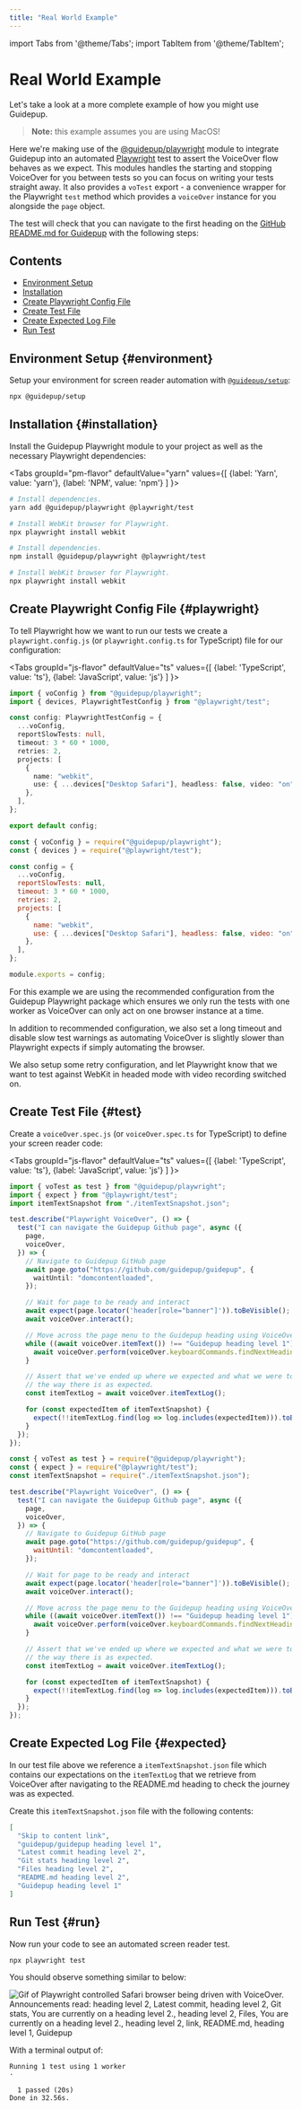 ```yaml
---
title: "Real World Example"
---
```


import Tabs from '@theme/Tabs';
import TabItem from '@theme/TabItem';

# Real World Example

Let's take a look at a more complete example of how you might use Guidepup.

> **Note:** this example assumes you are using MacOS!

Here we're making use of the [@guidepup/playwright](https://www.npmjs.com/package/@guidepup/playwright) module to integrate Guidepup into an automated [Playwright](https://playwright.dev/) test to assert the VoiceOver flow behaves as we expect. This modules handles the starting and stopping VoiceOver for you between tests so you can focus on writing your tests straight away. It also provides a `voTest` export - a convenience wrapper for the Playwright `test` method which provides a `voiceOver` instance for you alongside the `page` object.

The test will check that you can navigate to the first heading on the [GitHub README.md for Guidepup](https://github.com/guidepup/guidepup#guidepup) with the following steps:

## Contents

- [Environment Setup](./example#environment)
- [Installation](./example#installation)
- [Create Playwright Config File](./example#playwright)
- [Create Test File](./example#test)
- [Create Expected Log File](./example#expected)
- [Run Test](./example#run)

## Environment Setup {#environment}

Setup your environment for screen reader automation with [`@guidepup/setup`](https://www.npmjs.com/package/@guidepup/setup):

```bash
npx @guidepup/setup
```

## Installation {#installation}

Install the Guidepup Playwright module to your project as well as the necessary Playwright dependencies:

<Tabs
  groupId="pm-flavor"
  defaultValue="yarn"
  values={[
    {label: 'Yarn', value: 'yarn'},
    {label: 'NPM', value: 'npm'}
  ]
}>
<TabItem value="yarn">

```bash
# Install dependencies.
yarn add @guidepup/playwright @playwright/test

# Install WebKit browser for Playwright.
npx playwright install webkit
```

</TabItem>
<TabItem value="npm">

```bash
# Install dependencies.
npm install @guidepup/playwright @playwright/test

# Install WebKit browser for Playwright.
npx playwright install webkit
```

</TabItem>
</Tabs>

## Create Playwright Config File {#playwright}

To tell Playwright how we want to run our tests we create a `playwright.config.js` (or `playwright.config.ts` for TypeScript) file for our configuration:

<Tabs
groupId="js-flavor"
defaultValue="ts"
values={[
{label: 'TypeScript', value: 'ts'},
{label: 'JavaScript', value: 'js'}
]
}>
<TabItem value="ts">

```ts
import { voConfig } from "@guidepup/playwright";
import { devices, PlaywrightTestConfig } from "@playwright/test";

const config: PlaywrightTestConfig = {
  ...voConfig,
  reportSlowTests: null,
  timeout: 3 * 60 * 1000,
  retries: 2,
  projects: [
    {
      name: "webkit",
      use: { ...devices["Desktop Safari"], headless: false, video: "on" },
    },
  ],
};

export default config;
```

</TabItem>
<TabItem value="js">

```js
const { voConfig } = require("@guidepup/playwright");
const { devices } = require("@playwright/test");

const config = {
  ...voConfig,
  reportSlowTests: null,
  timeout: 3 * 60 * 1000,
  retries: 2,
  projects: [
    {
      name: "webkit",
      use: { ...devices["Desktop Safari"], headless: false, video: "on" },
    },
  ],
};

module.exports = config;
```

</TabItem>
</Tabs>

For this example we are using the recommended configuration from the Guidepup Playwright package which ensures we only run the tests with one worker as VoiceOver can only act on one browser instance at a time.

In addition to recommended configuration, we also set a long timeout and disable slow test warnings as automating VoiceOver is slightly slower than Playwright expects if simply automating the browser.

We also setup some retry configuration, and let Playwright know that we want to test against WebKit in headed mode with video recording switched on.

## Create Test File {#test}

Create a `voiceOver.spec.js` (or `voiceOver.spec.ts` for TypeScript) to define your screen reader code:

<Tabs
groupId="js-flavor"
defaultValue="ts"
values={[
{label: 'TypeScript', value: 'ts'},
{label: 'JavaScript', value: 'js'}
]
}>
<TabItem value="ts">

```ts
import { voTest as test } from "@guidepup/playwright";
import { expect } from "@playwright/test";
import itemTextSnapshot from "./itemTextSnapshot.json";

test.describe("Playwright VoiceOver", () => {
  test("I can navigate the Guidepup Github page", async ({
    page,
    voiceOver,
  }) => {
    // Navigate to Guidepup GitHub page
    await page.goto("https://github.com/guidepup/guidepup", {
      waitUntil: "domcontentloaded",
    });

    // Wait for page to be ready and interact
    await expect(page.locator('header[role="banner"]')).toBeVisible();
    await voiceOver.interact();

    // Move across the page menu to the Guidepup heading using VoiceOver
    while ((await voiceOver.itemText()) !== "Guidepup heading level 1") {
      await voiceOver.perform(voiceOver.keyboardCommands.findNextHeading);
    }

    // Assert that we've ended up where we expected and what we were told on
    // the way there is as expected.
    const itemTextLog = await voiceOver.itemTextLog();

    for (const expectedItem of itemTextSnapshot) {
      expect(!!itemTextLog.find(log => log.includes(expectedItem))).toBe(true);
    }
  });
});
```

</TabItem>
<TabItem value="js">

```js
const { voTest as test } = require("@guidepup/playwright");
const { expect } = require("@playwright/test");
const itemTextSnapshot = require("./itemTextSnapshot.json");

test.describe("Playwright VoiceOver", () => {
  test("I can navigate the Guidepup Github page", async ({
    page,
    voiceOver,
  }) => {
    // Navigate to Guidepup GitHub page
    await page.goto("https://github.com/guidepup/guidepup", {
      waitUntil: "domcontentloaded",
    });

    // Wait for page to be ready and interact
    await expect(page.locator('header[role="banner"]')).toBeVisible();
    await voiceOver.interact();

    // Move across the page menu to the Guidepup heading using VoiceOver
    while ((await voiceOver.itemText()) !== "Guidepup heading level 1") {
      await voiceOver.perform(voiceOver.keyboardCommands.findNextHeading);
    }

    // Assert that we've ended up where we expected and what we were told on
    // the way there is as expected.
    const itemTextLog = await voiceOver.itemTextLog();

    for (const expectedItem of itemTextSnapshot) {
      expect(!!itemTextLog.find(log => log.includes(expectedItem))).toBe(true);
    }
  });
});
```

</TabItem>
</Tabs>

## Create Expected Log File {#expected}

In our test file above we reference a `itemTextSnapshot.json` file which contains our expectations on the `itemTextLog` that we retrieve from VoiceOver after navigating to the README.md heading to check the journey was as expected.

Create this `itemTextSnapshot.json` file with the following contents:

```json
[
  "Skip to content link",
  "guidepup/guidepup heading level 1",
  "Latest commit heading level 2",
  "Git stats heading level 2",
  "Files heading level 2",
  "README.md heading level 2",
  "Guidepup heading level 1"
]
```

## Run Test {#run}

Now run your code to see an automated screen reader test.

```bash
npx playwright test
```

You should observe something similar to below:

![Gif of Playwright controlled Safari browser being driven with VoiceOver. Announcements read: heading level 2, Latest commit, heading level 2, Git stats, You are currently on a heading level 2., heading level 2, Files, You are currently on a heading level 2., heading level 2, link, README.md, heading level 1, Guidepup](/img/playwright-voiceover.gif)

With a terminal output of:

```console
Running 1 test using 1 worker
·

  1 passed (20s)
Done in 32.56s.
```
